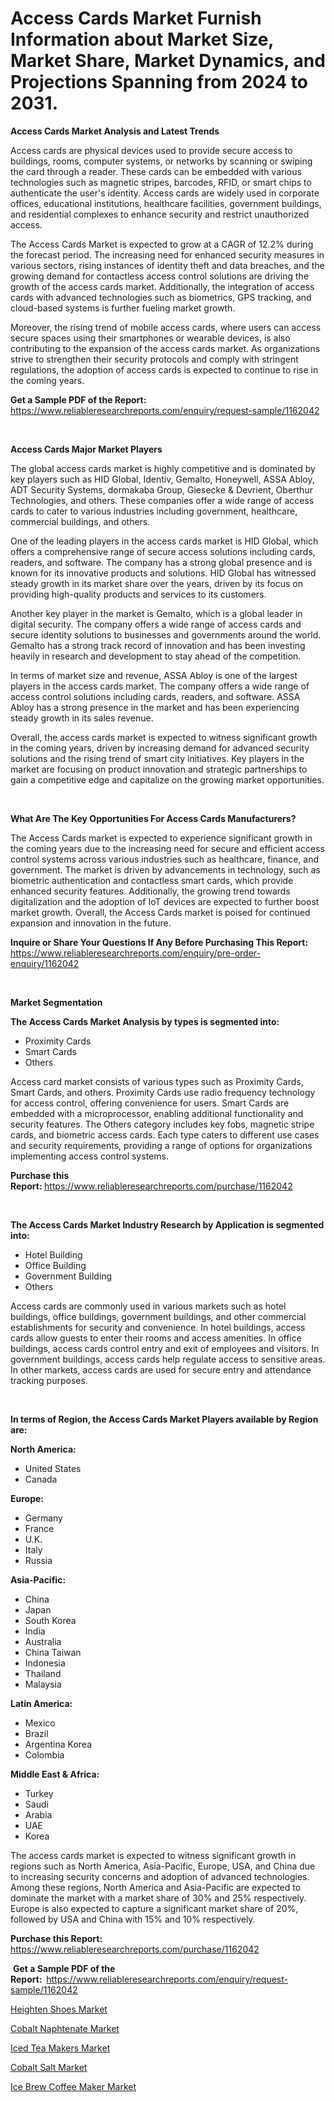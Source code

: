 <p><h1>Access Cards Market Furnish Information about Market Size, Market Share, Market Dynamics, and Projections Spanning from 2024 to 2031.</h1></p><p><strong>Access Cards Market Analysis and Latest Trends</strong></p>
<p><p>Access cards are physical devices used to provide secure access to buildings, rooms, computer systems, or networks by scanning or swiping the card through a reader. These cards can be embedded with various technologies such as magnetic stripes, barcodes, RFID, or smart chips to authenticate the user's identity. Access cards are widely used in corporate offices, educational institutions, healthcare facilities, government buildings, and residential complexes to enhance security and restrict unauthorized access.</p><p>The Access Cards Market is expected to grow at a CAGR of 12.2% during the forecast period. The increasing need for enhanced security measures in various sectors, rising instances of identity theft and data breaches, and the growing demand for contactless access control solutions are driving the growth of the access cards market. Additionally, the integration of access cards with advanced technologies such as biometrics, GPS tracking, and cloud-based systems is further fueling market growth.</p><p>Moreover, the rising trend of mobile access cards, where users can access secure spaces using their smartphones or wearable devices, is also contributing to the expansion of the access cards market. As organizations strive to strengthen their security protocols and comply with stringent regulations, the adoption of access cards is expected to continue to rise in the coming years.</p></p>
<p><strong>Get a Sample PDF of the Report:&nbsp;</strong> <a href="https://www.reliableresearchreports.com/enquiry/request-sample/1162042">https://www.reliableresearchreports.com/enquiry/request-sample/1162042</a></p>
<p>&nbsp;</p>
<p><strong>Access Cards Major Market Players</strong></p>
<p><p>The global access cards market is highly competitive and is dominated by key players such as HID Global, Identiv, Gemalto, Honeywell, ASSA Abloy, ADT Security Systems, dormakaba Group, Giesecke & Devrient, Oberthur Technologies, and others. These companies offer a wide range of access cards to cater to various industries including government, healthcare, commercial buildings, and others.</p><p>One of the leading players in the access cards market is HID Global, which offers a comprehensive range of secure access solutions including cards, readers, and software. The company has a strong global presence and is known for its innovative products and solutions. HID Global has witnessed steady growth in its market share over the years, driven by its focus on providing high-quality products and services to its customers.</p><p>Another key player in the market is Gemalto, which is a global leader in digital security. The company offers a wide range of access cards and secure identity solutions to businesses and governments around the world. Gemalto has a strong track record of innovation and has been investing heavily in research and development to stay ahead of the competition.</p><p>In terms of market size and revenue, ASSA Abloy is one of the largest players in the access cards market. The company offers a wide range of access control solutions including cards, readers, and software. ASSA Abloy has a strong presence in the market and has been experiencing steady growth in its sales revenue.</p><p>Overall, the access cards market is expected to witness significant growth in the coming years, driven by increasing demand for advanced security solutions and the rising trend of smart city initiatives. Key players in the market are focusing on product innovation and strategic partnerships to gain a competitive edge and capitalize on the growing market opportunities.</p></p>
<p>&nbsp;</p>
<p><strong>What Are The Key Opportunities For Access Cards Manufacturers?</strong></p>
<p><p>The Access Cards market is expected to experience significant growth in the coming years due to the increasing need for secure and efficient access control systems across various industries such as healthcare, finance, and government. The market is driven by advancements in technology, such as biometric authentication and contactless smart cards, which provide enhanced security features. Additionally, the growing trend towards digitalization and the adoption of IoT devices are expected to further boost market growth. Overall, the Access Cards market is poised for continued expansion and innovation in the future.</p></p>
<p><strong>Inquire or Share Your Questions If Any Before Purchasing This Report:</strong> <a href="https://www.reliableresearchreports.com/enquiry/pre-order-enquiry/1162042">https://www.reliableresearchreports.com/enquiry/pre-order-enquiry/1162042</a></p>
<p>&nbsp;</p>
<p><strong>Market Segmentation</strong></p>
<p><strong>The Access Cards Market Analysis by types is segmented into:</strong></p>
<p><ul><li>Proximity Cards</li><li>Smart Cards</li><li>Others</li></ul></p>
<p><p>Access card market consists of various types such as Proximity Cards, Smart Cards, and others. Proximity Cards use radio frequency technology for access control, offering convenience for users. Smart Cards are embedded with a microprocessor, enabling additional functionality and security features. The Others category includes key fobs, magnetic stripe cards, and biometric access cards. Each type caters to different use cases and security requirements, providing a range of options for organizations implementing access control systems.</p></p>
<p><strong>Purchase this Report:&nbsp;</strong><a href="https://www.reliableresearchreports.com/purchase/1162042">https://www.reliableresearchreports.com/purchase/1162042</a></p>
<p>&nbsp;</p>
<p><strong>The Access Cards Market Industry Research by Application is segmented into:</strong></p>
<p><ul><li>Hotel Building</li><li>Office Building</li><li>Government Building</li><li>Others</li></ul></p>
<p><p>Access cards are commonly used in various markets such as hotel buildings, office buildings, government buildings, and other commercial establishments for security and convenience. In hotel buildings, access cards allow guests to enter their rooms and access amenities. In office buildings, access cards control entry and exit of employees and visitors. In government buildings, access cards help regulate access to sensitive areas. In other markets, access cards are used for secure entry and attendance tracking purposes.</p></p>
<p>&nbsp;</p>
<p><strong>In terms of Region, the Access Cards Market Players available by Region are:</strong></p>
<p>
    <p> <strong> North America: </strong>
        <ul>
            <li>United States</li>
            <li>Canada</li>
        </ul>
        </p> 
    <p> <strong> Europe: </strong>
        <ul>
            <li>Germany</li>
            <li>France</li>
            <li>U.K.</li>
            <li>Italy</li>
            <li>Russia</li>
        </ul>
        </p> 
    <p> <strong> Asia-Pacific: </strong>
        <ul>
            <li>China</li>
            <li>Japan</li>
            <li>South Korea</li>
            <li>India</li>
            <li>Australia</li>
            <li>China Taiwan</li>
            <li>Indonesia</li>
            <li>Thailand</li>
            <li>Malaysia</li>
        </ul>
        </p> 
    <p> <strong> Latin America: </strong>
        <ul>
            <li>Mexico</li>
            <li>Brazil</li>
            <li>Argentina Korea</li>
            <li>Colombia</li>
        </ul>
        </p> 
    <p> <strong> Middle East & Africa: </strong>
        <ul>
            <li>Turkey</li>
            <li>Saudi</li>
            <li>Arabia</li>
            <li>UAE</li>
            <li>Korea</li>
        </ul>
    </p>
    </p>
<p><p>The access cards market is expected to witness significant growth in regions such as North America, Asia-Pacific, Europe, USA, and China due to increasing security concerns and adoption of advanced technologies. Among these regions, North America and Asia-Pacific are expected to dominate the market with a market share of 30% and 25% respectively. Europe is also expected to capture a significant market share of 20%, followed by USA and China with 15% and 10% respectively.</p></p>
<p><strong>Purchase this Report: </strong><a href="https://www.reliableresearchreports.com/purchase/1162042">https://www.reliableresearchreports.com/purchase/1162042</a></p>
<p>&nbsp;<strong>Get a Sample PDF of the Report:&nbsp;&nbsp;</strong><a href="https://www.reliableresearchreports.com/enquiry/request-sample/1162042">https://www.reliableresearchreports.com/enquiry/request-sample/1162042</a></p>
<p><strong></strong></p>
<p><p><a href="https://medium.com/@dianeharris83/heighten-shoes-market-insights-into-market-cagr-market-trends-and-growth-strategies-5d89a7e5d8dd">Heighten Shoes Market</a></p><p><a href="https://medium.com/@amypatel1993/cobalt-naphtenate-market-furnishes-information-on-market-share-market-trends-and-market-growth-e8f100154c88">Cobalt Naphtenate Market</a></p><p><a href="https://medium.com/@gracemoreno2019/iced-tea-makers-market-insight-market-trends-growth-forecasted-from-2024-to-2031-e394b9f9fb81">Iced Tea Makers Market</a></p><p><a href="https://medium.com/@amypatel1993/analyzing-cobalt-salt-market-global-industry-perspective-and-forecast-2024-to-2031-07a52325639a">Cobalt Salt Market</a></p><p><a href="https://medium.com/@gracemoreno2019/ice-brew-coffee-maker-market-trends-and-market-analysis-forecasted-for-period-2024-2031-7e6b4a56f3bf">Ice Brew Coffee Maker Market</a></p></p>